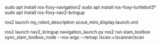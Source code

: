 sudo apt install ros-foxy-navigation2
sudo apt install ros-foxy-turtlebot3*
sudo apt install ros-foxy-nav2-bringup


ros2 launch my_robot_description scout_mini_display.launch.xml


ros2 launch nav2_bringup navigation_launch.py
ros2 run slam_toolbox sync_slam_toolbox_node --ros-args --remap /scan:=/scanner/scan